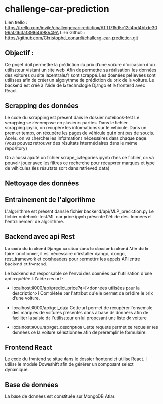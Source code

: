 # challenge-car-prediction
Lien trello : https://trello.com/invite/challengecarprediction/ATTI715d5c12d4bd4bbde3099a0d63af39164698A49A
Lien Github : https://github.com/ChristopheLeonardi/challeng-car-prediction.git

## Objectif :

Ce projet doit permettre la prédiction du prix d'une voiture d'occasion d'un utilisateur visitant un site web. Afin de permettre sa réalisation, les données des voitures du site lacentrale.fr sont scrappé. Les données prélevées sont utilisées afin de créer un algorythme de prédiction du prix de la voiture. Le backend est créé à l'aide de la technologie Django et le frontend avec React.

## Scrapping des données
Le code du scrapping est présent dans le dossier notebook-test
Le scrapping se décompose en plusieurs parties.
Dans le fichier scrapping.ipynb, on récupère les informations sur le véhicule. 
Dans un premier temps, on récupère les pages de véhicule qui n'ont pas de soucis.
Après, on va chercher les informations nécessaires dans chaque page.
(vous pouvez retrouver des résultats intermédiaires dans le même repository)

On a aussi ajouté un fichier scrape_categories.ipynb
dans ce fichier, on va pouvoir jouer avec les filtres de recherche pour récupérer marques et type de véhicules
(les résultats sont dans retrieved_data)

## Nettoyage des données

## Entrainement de l'algorithme
L'algorithme est présent dans le fichier backend/api/MLP_prediction.py
Le fichier notebook-test/ML car price.ipynb présente l'étude des données et l'entrainement de algorithme.

## Backend avec api Rest
Le code du backend Django se situe dans le dossier backend
Afin de le faire fonctionner, il est nécessaire d'installer django, djongo, rest_framework et corsheaders pour permettre les appels API entre backend et frontend.

Le backend est responsable de l'envoi des données par l'utilisation d'une api requêtée à l'aide des url :
- localhost:8000/api/predict_price?q=[<données utilisées pour la description>]
    Complétée par l'attribut qu'elle permet de prédire le prix d'une voiture.

- localhost:8000/api/get_data 
    Cette url permet de récupérer l'ensemble des marques de voitures présentes dans a base de données afin de faciliter la saisie de l'utilisateur en lui proposant une liste de voiture

- localhost:8000/api/get_description 
    Cette requête permet de recueillir les données de la voiture sélectionnée afin de préremplir le formulaire.

## Frontend React
Le code du frontend se situe dans le dossier frontend et utilise React. Il utilise le module Downshift afin de générer un composant select dynamique.

## Base de données 
La base de données est constituée sur MongoDB Atlas